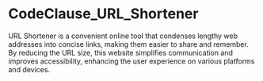 # CodeClause_URL_Shortener
URL Shortener is a convenient online tool that condenses lengthy web addresses into concise links, making them easier to share and remember.
By reducing the URL size, this website simplifies communication and improves accessibility, enhancing the user experience on various platforms
and devices.

